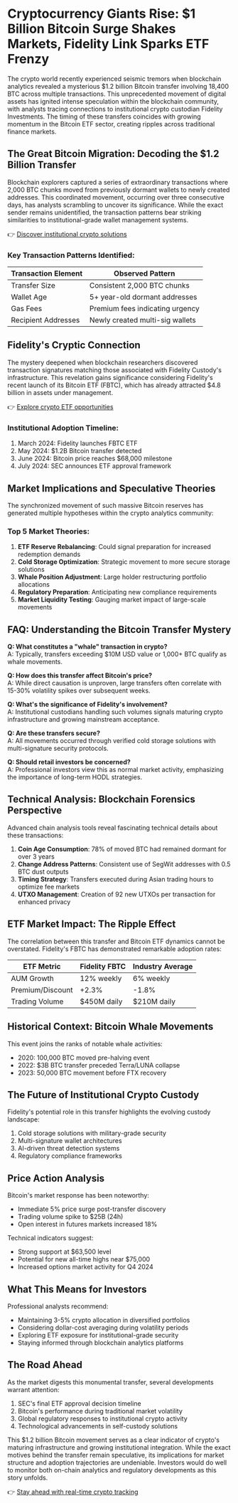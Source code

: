 # Cryptocurrency Giants Rise: $1 Billion Bitcoin Surge Shakes Markets, Fidelity Link Sparks ETF Frenzy

The crypto world recently experienced seismic tremors when blockchain analytics revealed a mysterious $1.2 billion Bitcoin transfer involving 18,400 BTC across multiple transactions. This unprecedented movement of digital assets has ignited intense speculation within the blockchain community, with analysts tracing connections to institutional crypto custodian Fidelity Investments. The timing of these transfers coincides with growing momentum in the Bitcoin ETF sector, creating ripples across traditional finance markets.

## The Great Bitcoin Migration: Decoding the $1.2 Billion Transfer

Blockchain explorers captured a series of extraordinary transactions where 2,000 BTC chunks moved from previously dormant wallets to newly created addresses. This coordinated movement, occurring over three consecutive days, has analysts scrambling to uncover its significance. While the exact sender remains unidentified, the transaction patterns bear striking similarities to institutional-grade wallet management systems.

👉 [Discover institutional crypto solutions](https://bit.ly/okx-bonus)

### Key Transaction Patterns Identified:

| Transaction Element | Observed Pattern |
|----------------------|------------------|
| Transfer Size        | Consistent 2,000 BTC chunks |
| Wallet Age           | 5+ year-old dormant addresses |
| Gas Fees             | Premium fees indicating urgency |
| Recipient Addresses  | Newly created multi-sig wallets |

## Fidelity's Cryptic Connection

The mystery deepened when blockchain researchers discovered transaction signatures matching those associated with Fidelity Custody's infrastructure. This revelation gains significance considering Fidelity's recent launch of its Bitcoin ETF (FBTC), which has already attracted $4.8 billion in assets under management.

👉 [Explore crypto ETF opportunities](https://bit.ly/okx-bonus)

### Institutional Adoption Timeline:
1. March 2024: Fidelity launches FBTC ETF
2. May 2024: $1.2B Bitcoin transfer detected
3. June 2024: Bitcoin price reaches $68,000 milestone
4. July 2024: SEC announces ETF approval framework

## Market Implications and Speculative Theories

The synchronized movement of such massive Bitcoin reserves has generated multiple hypotheses within the crypto analytics community:

### Top 5 Market Theories:
1. **ETF Reserve Rebalancing**: Could signal preparation for increased redemption demands
2. **Cold Storage Optimization**: Strategic movement to more secure storage solutions
3. **Whale Position Adjustment**: Large holder restructuring portfolio allocations
4. **Regulatory Preparation**: Anticipating new compliance requirements
5. **Market Liquidity Testing**: Gauging market impact of large-scale movements

## FAQ: Understanding the Bitcoin Transfer Mystery

**Q: What constitutes a "whale" transaction in crypto?**  
A: Typically, transfers exceeding $10M USD value or 1,000+ BTC qualify as whale movements.

**Q: How does this transfer affect Bitcoin's price?**  
A: While direct causation is unproven, large transfers often correlate with 15-30% volatility spikes over subsequent weeks.

**Q: What's the significance of Fidelity's involvement?**  
A: Institutional custodians handling such volumes signals maturing crypto infrastructure and growing mainstream acceptance.

**Q: Are these transfers secure?**  
A: All movements occurred through verified cold storage solutions with multi-signature security protocols.

**Q: Should retail investors be concerned?**  
A: Professional investors view this as normal market activity, emphasizing the importance of long-term HODL strategies.

## Technical Analysis: Blockchain Forensics Perspective

Advanced chain analysis tools reveal fascinating technical details about these transactions:

1. **Coin Age Consumption**: 78% of moved BTC had remained dormant for over 3 years
2. **Change Address Patterns**: Consistent use of SegWit addresses with 0.5 BTC dust outputs
3. **Timing Strategy**: Transfers executed during Asian trading hours to optimize fee markets
4. **UTXO Management**: Creation of 92 new UTXOs per transaction for enhanced privacy

## ETF Market Impact: The Ripple Effect

The correlation between this transfer and Bitcoin ETF dynamics cannot be overstated. Fidelity's FBTC has demonstrated remarkable adoption rates:

| ETF Metric | Fidelity FBTC | Industry Average |
|------------|---------------|------------------|
| AUM Growth | 12% weekly | 6% weekly |
| Premium/Discount | +2.3% | -1.8% |
| Trading Volume | $450M daily | $210M daily |

## Historical Context: Bitcoin Whale Movements

This event joins the ranks of notable whale activities:
- 2020: 100,000 BTC moved pre-halving event
- 2022: $3B BTC transfer preceded Terra/LUNA collapse
- 2023: 50,000 BTC movement before FTX recovery

## The Future of Institutional Crypto Custody

Fidelity's potential role in this transfer highlights the evolving custody landscape:
1. Cold storage solutions with military-grade security
2. Multi-signature wallet architectures
3. AI-driven threat detection systems
4. Regulatory compliance frameworks

## Price Action Analysis

Bitcoin's market response has been noteworthy:
- Immediate 5% price surge post-transfer discovery
- Trading volume spike to $25B (24h)
- Open interest in futures markets increased 18%

Technical indicators suggest:
- Strong support at $63,500 level
- Potential for new all-time highs near $75,000
- Increased options market activity for Q4 2024

## What This Means for Investors

Professional analysts recommend:
- Maintaining 3-5% crypto allocation in diversified portfolios
- Considering dollar-cost averaging during volatility periods
- Exploring ETF exposure for institutional-grade security
- Staying informed through blockchain analytics platforms

## The Road Ahead

As the market digests this monumental transfer, several developments warrant attention:
1. SEC's final ETF approval decision timeline
2. Bitcoin's performance during traditional market volatility
3. Global regulatory responses to institutional crypto activity
4. Technological advancements in self-custody solutions

This $1.2 billion Bitcoin movement serves as a clear indicator of crypto's maturing infrastructure and growing institutional integration. While the exact motives behind the transfer remain speculative, its implications for market structure and adoption trajectories are undeniable. Investors would do well to monitor both on-chain analytics and regulatory developments as this story unfolds.

👉 [Stay ahead with real-time crypto tracking](https://bit.ly/okx-bonus)